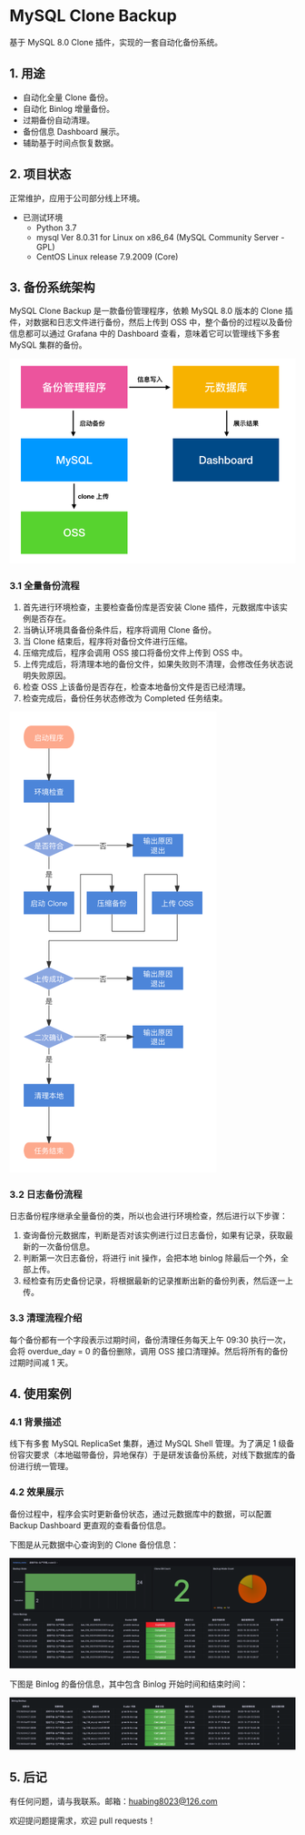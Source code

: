 # MySQL Clone Backup

基于 MySQL 8.0 Clone 插件，实现的一套自动化备份系统。

## 1. 用途

* 自动化全量 Clone 备份。
* 自动化 Binlog 增量备份。
* 过期备份自动清理。
* 备份信息 Dashboard 展示。
* 辅助基于时间点恢复数据。

## 2. 项目状态

正常维护，应用于公司部分线上环境。

* 已测试环境
  * Python 3.7
  * mysql  Ver 8.0.31 for Linux on x86_64 (MySQL Community Server - GPL)
  * CentOS Linux release 7.9.2009 (Core)

## 3. 备份系统架构

MySQL Clone Backup 是一款备份管理程序，依赖 MySQL 8.0 版本的 Clone 插件，对数据和日志文件进行备份，然后上传到 OSS 中，整个备份的过程以及备份信息都可以通过 Grafana 中的 Dashboard 查看，意味着它可以管理线下多套 MySQL 集群的备份。

![架构图](https://github.com/COOH-791/mysql_clone_backup/blob/main/images/design.png)

### 3.1 全量备份流程

1. 首先进行环境检查，主要检查备份库是否安装 Clone 插件，元数据库中该实例是否存在。
2. 当确认环境具备备份条件后，程序将调用 Clone 备份。
3. 当 Clone 结束后，程序将对备份文件进行压缩。
4. 压缩完成后，程序会调用 OSS 接口将备份文件上传到 OSS 中。
5. 上传完成后，将清理本地的备份文件，如果失败则不清理，会修改任务状态说明失败原因。
6. 检查 OSS 上该备份是否存在，检查本地备份文件是否已经清理。
7. 检查完成后，备份任务状态修改为 Completed 任务结束。

![流程图](https://github.com/COOH-791/mysql_clone_backup/blob/main/images/chart.png)

### 3.2 日志备份流程

日志备份程序继承全量备份的类，所以也会进行环境检查，然后进行以下步骤：

1. 查询备份元数据库，判断是否对该实例进行过日志备份，如果有记录，获取最新的一次备份信息。
2. 判断第一次日志备份，将进行 init 操作，会把本地 binlog 除最后一个外，全部上传。
3. 经检查有历史备份记录，将根据最新的记录推断出新的备份列表，然后逐一上传。

### 3.3 清理流程介绍

每个备份都有一个字段表示过期时间，备份清理任务每天上午 09:30 执行一次，会将 overdue_day = 0 的备份删除，调用 OSS 接口清理掉。然后将所有的备份过期时间减 1 天。

## 4. 使用案例

### 4.1 背景描述

线下有多套 MySQL ReplicaSet 集群，通过 MySQL Shell 管理。为了满足 1 级备份容灾要求（本地磁带备份，异地保存）于是研发该备份系统，对线下数据库的备份进行统一管理。

### 4.2 效果展示

备份过程中，程序会实时更新备份状态，通过元数据库中的数据，可以配置 Backup Dashboard 更直观的查看备份信息。

下图是从元数据中心查询到的 Clone 备份信息：

![ds_full](https://github.com/COOH-791/mysql_clone_backup/blob/main/images/ds_full.png)

下图是 Binlog 的备份信息，其中包含 Binlog 开始时间和结束时间：

![ds_bin](https://github.com/COOH-791/mysql_clone_backup/blob/main/images/ds_bin.png)

## 5. 后记

有任何问题，请与我联系。邮箱：[huabing8023@126.com](https://github.com/COOH-791/mysql_clone_backup/tree/main)

欢迎提问题提需求，欢迎 pull requests！



